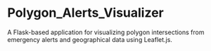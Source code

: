 # Polygon_Alerts_Visualizer
A Flask-based application for visualizing polygon intersections from emergency alerts and geographical data using Leaflet.js.
